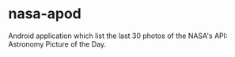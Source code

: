 # nasa-apod
Android application which list the last 30 photos of the NASA's API: Astronomy Picture of the Day.
